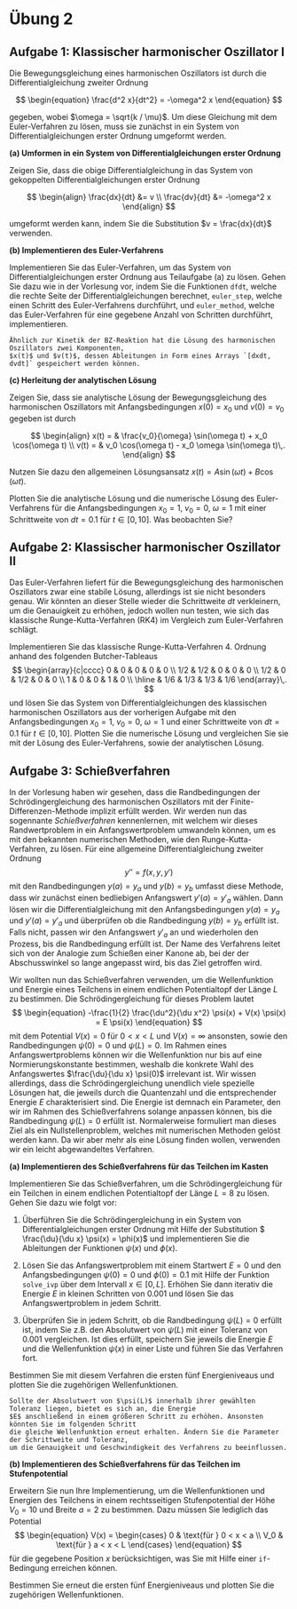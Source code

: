 # Übung 2


## Aufgabe 1: Klassischer harmonischer Oszillator I

<!--- ANCHOR: aufgabe_1 --->
Die Bewegungsgleichung eines harmonischen Oszillators ist durch die Differentialgleichung 
zweiter Ordnung

$$
\begin{equation}
    \frac{d^2 x}{dt^2} = -\omega^2 x
\end{equation}
$$

gegeben, wobei $\omega = \sqrt{k / \mu}$. Um diese Gleichung mit dem Euler-Verfahren zu lösen, 
muss sie zunächst in ein System von Differentialgleichungen erster Ordnung umgeformt werden.

**(a) Umformen in ein System von Differentialgleichungen erster Ordnung**

Zeigen Sie, dass die obige Differentialgleichung in das System von 
gekoppelten Differentialgleichungen erster Ordnung

$$
\begin{align}
    \frac{dx}{dt} &= v \\
    \frac{dv}{dt} &= -\omega^2 x
\end{align}
$$

umgeformt werden kann, indem Sie die Substitution $v = \frac{dx}{dt}$ verwenden.

**(b) Implementieren des Euler-Verfahrens**

Implementieren Sie das Euler-Verfahren, um das System von Differentialgleichungen erster Ordnung
aus Teilaufgabe (a) zu lösen. Gehen Sie dazu wie in der Vorlesung vor,
indem Sie die Funktionen `dfdt`, welche die rechte Seite der Differentialgleichungen berechnet,
`euler_step`, welche einen Schritt des Euler-Verfahrens durchführt, und `euler_method`, welche das
Euler-Verfahren für eine gegebene Anzahl von Schritten durchführt, implementieren.

```admonish tip title="Tipp"
Ähnlich zur Kinetik der BZ-Reaktion hat die Lösung des harmonischen Oszillators zwei Komponenten, 
$x(t)$ und $v(t)$, dessen Ableitungen in Form eines Arrays `[dxdt, dvdt]` gespeichert werden können.
```

<!-- 
Lösung:
```python
{{include ../codes/02-differential_equations/exercise_02.py:exercise_01_b}}
```
-->

**(c) Herleitung der analytischen Lösung**

Zeigen Sie, dass sie analytische Lösung der Bewegungsgleichung des harmonischen Oszillators
mit Anfangsbedingungen $x(0) = x_0$ und $v(0) = v_0$ gegeben ist durch

$$
\begin{align}
    x(t) = & \frac{v_0}{\omega} \sin(\omega t) + x_0 \cos(\omega t) \\
    v(t) = & v_0 \cos(\omega t) - x_0 \omega \sin(\omega t)\,.
\end{align}
$$

Nutzen Sie dazu den allgemeinen Lösungsansatz $x(t) = A \sin(\omega t) + B \cos(\omega t)$. 

Plotten Sie die analytische Lösung und die numerische Lösung des Euler-Verfahrens für
die Anfangsbedingungen $x_0 = 1$, $v_0 = 0$, $\omega = 1$ mit einer Schrittweite von $dt = 0.1$
für $t \in [0, 10]$. Was beobachten Sie?

<!-- 
Lösung:
```python
{{include ../codes/02-differential_equations/exercise_02.py:exercise_01_c}}
```
-->

<!--- ANCHOR_END: aufgabe_1 --->

## Aufgabe 2: Klassischer harmonischer Oszillator II

<!--- ANCHOR: aufgabe_2 --->
Das Euler-Verfahren liefert für die Bewegungsgleichung des harmonischen Oszillators
zwar eine stabile Lösung, allerdings ist sie nicht besonders genau. Wir könnten an dieser Stelle wieder
die Schrittweite $dt$ verkleinern, um die Genauigkeit zu erhöhen, jedoch wollen nun testen, wie sich das 
klassische Runge-Kutta-Verfahren (RK4) im Vergleich zum Euler-Verfahren schlägt.

Implementieren Sie das klassische Runge-Kutta-Verfahren 4. Ordnung anhand des folgenden 
Butcher-Tableaus
$$
  \begin{array}{c|cccc}
    0 & 0 & 0 & 0 & 0 \\
    1/2 & 1/2 & 0 & 0 & 0 \\
    1/2 & 0 & 1/2 & 0 & 0 \\
    1 & 0 & 0 & 1 & 0 \\ \hline
      & 1/6 & 1/3 & 1/3 & 1/6
  \end{array}\,.
$$
und lösen Sie das System von Differentialgleichungen des klassischen harmonischen Oszillators 
aus der vorherigen Aufgabe mit den Anfangsbedingungen $x_0 = 1$, $v_0 = 0$, 
$\omega = 1$ und einer Schrittweite von $dt = 0.1$ für $t \in [0, 10]$. Plotten Sie die numerische
Lösung und vergleichen Sie sie mit der Lösung des Euler-Verfahrens, sowie der analytischen Lösung.

<!-- 
Lösung:
```python
{{include ../codes/02-differential_equations/exercise_02.py:exercise_02}}
```
-->

<!--- ANCHOR_END: aufgabe_2 --->

## Aufgabe 3: Schießverfahren

<!--- ANCHOR: aufgabe_3 --->
In der Vorlesung haben wir gesehen, dass die Randbedingungen der Schrödingergleichung des
harmonischen Oszillators mit der Finite-Differenzen-Methode implizit erfüllt werden. 
Wir werden nun das sogennante *Schießverfahren* kennenlernen, mit welchem wir dieses Randwertproblem 
in ein Anfangswertproblem umwandeln können, um es mit den bekannten numerischen Methoden, wie den
Runge-Kutta-Verfahren, zu lösen. Für eine allgemeine Differentialgleichung zweiter Ordnung
$$
\begin{equation}
    y'' = f(x, y, y')
\end{equation}
$$
mit den Randbedingungen $y(a) = y_a$ und $y(b) = y_b$ umfasst diese Methode, dass wir zunächst einen
bedliebigen Anfangswert $y'(a) = y'_a$ wählen. Dann lösen wir die  Differentialgleichung mit den 
Anfangsbedingungen $y(a) = y_a$ und $y'(a) = y'_a$ und überprüfen ob die Randbedingung $y(b) = y_b$ 
erfüllt ist. Falls nicht, passen wir den Anfangswert $y'_a$ an und wiederholen den Prozess, bis die
Randbedingung erfüllt ist. Der Name des Verfahrens leitet sich von der Analogie zum Schießen einer 
Kanone ab, bei der der Abschusswinkel so lange angepasst wird, bis das Ziel getroffen wird.

Wir wollten nun das Schießverfahren verwenden, um die Wellenfunktion und Energie eines Teilchens in
einem endlichen Potentialtopf der Länge $L$ zu bestimmen. Die Schrödingergleichung für dieses Problem
lautet
$$
\begin{equation}
    -\frac{1}{2} \frac{\du^2}{\du x^2} \psi(x) + V(x) \psi(x) = E \psi(x)
\end{equation}
$$
mit dem Potential $V(x) = 0$ für $0 < x < L$ und $V(x) = \infty$ ansonsten, sowie den Randbedingungen
$\psi(0) = 0$ und $\psi(L) = 0$. Im Rahmen eines Anfangswertproblems können wir die Wellenfunktion 
nur bis auf eine Normierungskonstante bestimmen, weshalb die konkrete Wahl des Anfangswertes 
$\frac{\du}{\du x} \psi(0)$ irrelevant ist. Wir wissen allerdings, dass die Schrödingergleichung unendlich 
viele spezielle Lösungen hat, die jeweils durch die Quantenzahl und die entsprechender Energie 
$E$ charakterisiert sind. Die Energie ist demnach ein Parameter, den wir im Rahmen des Schießverfahrens 
solange anpassen können, bis die Randbedingung $\psi(L) = 0$ erfüllt ist. Normalerweise formuliert man
dieses Ziel als ein Nullstellenproblem, welches mit numerischen Methoden gelöst werden kann. Da wir aber 
mehr als eine Lösung finden wollen, verwenden wir ein leicht abgewandeltes Verfahren.

**(a) Implementieren des Schießverfahrens für das Teilchen im Kasten**

Implementieren Sie das Schießverfahren, um die Schrödingergleichung für ein Teilchen in einem
endlichen Potentialtopf der Länge $L=8$ zu lösen. Gehen Sie dazu wie folgt vor:

1. Überführen Sie die Schrödingergleichung in ein System von Differentialgleichungen erster Ordnung
   mit Hilfe der Substitution $ \frac{\du}{\du x} \psi(x) = \phi(x)$ und implementieren Sie die 
   Ableitungen der Funktionen $\psi(x)$ und $\phi(x)$.

2. Lösen Sie das Anfangswertproblem mit einem Startwert $E = 0$ und den Anfangsbedingungen 
   $\psi(0) = 0$ und $\phi(0) = 0.1$ mit Hilfe der Funktion `solve_ivp` über dem Intervall 
   $x \in [0, L]$. Erhöhen Sie dann iterativ die Energie $E$ in kleinen
   Schritten von $0.001$ und lösen Sie das Anfangswertproblem in jedem Schritt.

3. Überprüfen Sie in jedem Schritt, ob die Randbedingung $\psi(L) = 0$ erfüllt ist, indem 
   Sie z.B. den Absolutwert von $\psi(L)$ mit einer Toleranz von $0.001$ vergleichen. Ist dies erfüllt, 
   speichern Sie jeweils die Energie $E$ und die Wellenfunktion $\psi(x)$ in einer Liste und führen 
   Sie das Verfahren fort.

Bestimmen Sie mit diesem Verfahren die ersten fünf Energieniveaus und plotten Sie die zugehörigen Wellenfunktionen.

```admonish tip title="Tipp"
Sollte der Absolutwert von $\psi(L)$ innerhalb ihrer gewählten Toleranz liegen, bietet es sich an, die Energie 
$E$ anschließend in einem größeren Schritt zu erhöhen. Ansonsten könnten Sie im folgenden Schritt
die gleiche Wellenfunktion erneut erhalten. Ändern Sie die Parameter der Schrittweite und Toleranz,
um die Genauigkeit und Geschwindigkeit des Verfahrens zu beeinflussen.
```

<!-- 
Lösung:
```python
{{include ../codes/02-differential_equations/exercise_02.py:exercise_03_a}}
```
-->

**(b) Implementieren des Schießverfahrens für das Teilchen im Stufenpotential**

Erweitern Sie nun Ihre Implementierung, um die Wellenfunktionen und Energien des Teilchens in einem
rechtsseitigen Stufenpotential der Höhe $V_0 = 10$ und Breite $a = 2$ zu bestimmen. Dazu müssen Sie 
lediglich das Potential
$$
\begin{equation}
    V(x) = \begin{cases}
        0 & \text{für } 0 < x < a \\
        V_0 & \text{für } a < x < L
    \end{cases}
\end{equation}
$$
für die gegebene Position $x$ berücksichtigen, was Sie mit Hilfe einer `if`-Bedingung erreichen können.

Bestimmen Sie erneut die ersten fünf Energieniveaus und plotten Sie die zugehörigen Wellenfunktionen.

<!-- 
Lösung:
```python
{{include ../codes/02-differential_equations/exercise_02.py:exercise_03_b}}
```
-->

<!--- ANCHOR_END: aufgabe_3 --->

